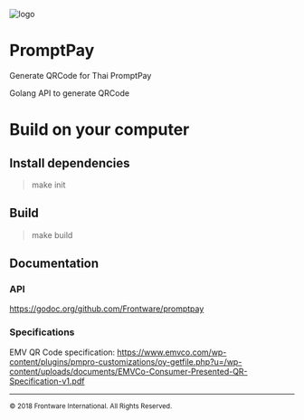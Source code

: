 ![logo](https://vgy.me/i0c6tm.jpg)

# PromptPay

Generate QRCode for Thai PromptPay

Golang API to generate QRCode

# Build on your computer

## Install dependencies

> make init

## Build

> make build

## Documentation

### API

https://godoc.org/github.com/Frontware/promptpay

### Specifications

EMV QR Code specification: https://www.emvco.com/wp-content/plugins/pmpro-customizations/oy-getfile.php?u=/wp-content/uploads/documents/EMVCo-Consumer-Presented-QR-Specification-v1.pdf

-----------------------------------------------
<sup>© 2018 Frontware International. All Rights Reserved.</sup>